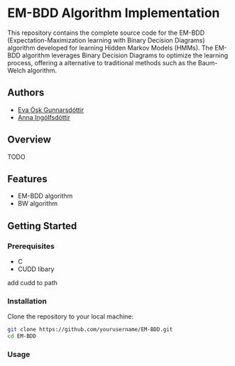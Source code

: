 # EM-BDD Algorithm Implementation

This repository contains the complete source code for the EM-BDD (Expectation-Maximization learning with Binary Decision Diagrams) algorithm developed for learning Hidden Markov Models (HMMs). The EM-BDD algorithm leverages Binary Decision Diagrams to optimize the learning process, offering a alternative to traditional methods such as the Baum-Welch algorithm.

## Authors
- [Eva Ósk Gunnarsdóttir](https://github.com/efaosk)
- [Anna Ingólfsdóttir](https://scholar.google.com/citations?user=B0YC1p8AAAAJ&hl=en&oi=ao)

## Overview

TODO

## Features

- EM-BDD algorithm
- BW algorithm

## Getting Started

### Prerequisites

- C
- CUDD libary 

add cudd to path

### Installation

Clone the repository to your local machine:

```bash
git clone https://github.com/yourusername/EM-BDD.git
cd EM-BDD
```

### Usage
